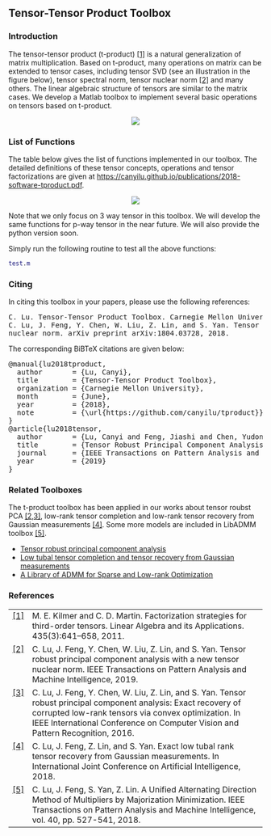 ## Tensor-Tensor Product Toolbox

### Introduction

The tensor-tensor product (t-product) <a class="footnote-reference" href="#id2" id="id1">[1]</a> is a natural generalization of matrix multiplication. Based on t-product, many operations on matrix can be extended to tensor cases, including tensor SVD (see an illustration in the figure below), tensor spectral norm, tensor nuclear norm <a class="footnote-reference" href="#id2" id="id1">[2]</a> and many others. The linear algebraic structure of tensors are similar to the matrix cases. We develop a Matlab toolbox to implement several basic operations on tensors based on t-product.

<p align="center"> 
<img src="https://github.com/canyilu/tproduct/blob/master/tsvd.JPG">
</p>

### List of Functions

The table below gives the list of functions implemented in our toolbox. The detailed definitions of these tensor concepts, operations and tensor factorizations are given at <a href="../publications/2018-software-tproduct.pdf" class="textlink" target="_blank">https://canyilu.github.io/publications/2018-software-tproduct.pdf</a>. 

<p align="center"> 
<img src="https://github.com/canyilu/tproduct/blob/master/tab_funs.JPG">
</p>

Note that we only focus on 3 way tensor in this toolbox. We will develop the same functions for p-way tensor in the near future. We will also provide the python version soon.

Simply run the following routine to test all the above functions:
```matlab
test.m
```

### Citing

<p>In citing this toolbox in your papers, please use the following references:</p>

<div class="highlight-none"><div class="highlight"><pre>
C. Lu. Tensor-Tensor Product Toolbox. Carnegie Mellon University, June 2018. https://github.com/canyilu/tproduct.
C. Lu, J. Feng, Y. Chen, W. Liu, Z. Lin, and S. Yan. Tensor robust principal component analysis with a new tensor
nuclear norm. arXiv preprint arXiv:1804.03728, 2018.
</pre></div>

<p>The corresponding BiBTeX citations are given below:</p>
<div class="highlight-none"><div class="highlight"><pre>
@manual{lu2018tproduct,
  author       = {Lu, Canyi},
  title        = {Tensor-Tensor Product Toolbox},
  organization = {Carnegie Mellon University},
  month        = {June},
  year         = {2018},
  note         = {\url{https://github.com/canyilu/tproduct}}
}
@article{lu2018tensor,
  author       = {Lu, Canyi and Feng, Jiashi and Chen, Yudong and Liu, Wei and Lin, Zhouchen and Yan, Shuicheng},
  title        = {Tensor Robust Principal Component Analysis with A New Tensor Nuclear Norm},
  journal      = {IEEE Transactions on Pattern Analysis and Machine Intelligence},
  year         = {2019}
}
</pre></div>
  
### Related Toolboxes
The t-product toolbox has been applied in our works about tensor roubst PCA <a class="footnote-reference" href="#id2" id="id1">[2,3]</a>, low-rank tensor completion and low-rank tensor recovery from Gaussian measurements <a class="footnote-reference" href="#id2" id="id1">[4]</a>. Some more models are included in LibADMM toolbox <a class="footnote-reference" href="#id2" id="id1">[5]</a>.
<ul>
  <li> <a href="https://github.com/canyilu/Tensor-Robust-Principal-Component-Analysis-TRPCA" class="textlink">Tensor robust principal component analysis </a></li>       
  <li> <a href="https://github.com/canyilu/tensor-completion-tensor-recovery" class="textlink">Low tubal tensor completion and tensor recovery from Gaussian measurements </a></li>
  <li> <a href="https://github.com/canyilu/LibADMM" class="textlink">A Library of ADMM for Sparse and Low-rank Optimization </a></li>
</ul>

### References
<table class="docutils footnote" frame="void" id="id2" rules="none">
<colgroup><col class="label" /><col /></colgroup>
<tbody valign="top">
<tr><td class="label"><a class="fn-backref" href="#id2">[1]</a></td><td>M. E. Kilmer and C. D. Martin. Factorization strategies for third-order tensors. Linear Algebra and its Applications. 435(3):641–658, 2011.</td></tr>
<tr><td class="label"><a class="fn-backref" href="#id2">[2]</a></td><td>C. Lu, J. Feng, Y. Chen, W. Liu, Z. Lin, and S. Yan. Tensor robust principal component analysis with a new tensor nuclear norm. IEEE Transactions on Pattern Analysis and Machine Intelligence, 2019.</td></tr>
<tr><td class="label"><a class="fn-backref" href="#id2">[3]</a></td><td>C. Lu, J. Feng, Y. Chen, W. Liu, Z. Lin, and S. Yan. Tensor robust principal component analysis: Exact recovery of corrupted low-rank tensors via convex optimization. In IEEE International Conference on Computer Vision and Pattern Recognition, 2016.</td></tr>
<tr><td class="label"><a class="fn-backref" href="#id2">[4]</a></td><td>C. Lu, J. Feng, Z. Lin, and S. Yan. Exact low tubal rank tensor recovery from Gaussian measurements. In International Joint Conference on Artificial Intelligence, 2018.</td></tr>
<tr><td class="label"><a class="fn-backref" href="#id2">[5]</a></td><td>C. Lu, J. Feng, S. Yan, Z. Lin. A Unified Alternating Direction Method of Multipliers by Majorization Minimization. IEEE Transactions on Pattern Analysis and Machine Intelligence, vol. 40, pp. 527-541, 2018.
</td></tr>
</tbody>
</table>





